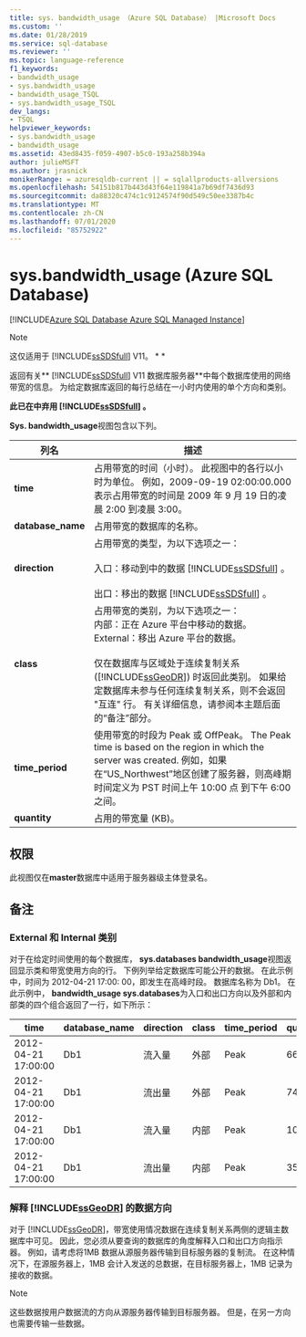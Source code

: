 ```yaml
---
title: sys. bandwidth_usage （Azure SQL Database） |Microsoft Docs
ms.custom: ''
ms.date: 01/28/2019
ms.service: sql-database
ms.reviewer: ''
ms.topic: language-reference
f1_keywords:
- bandwidth_usage
- sys.bandwidth_usage
- bandwidth_usage_TSQL
- sys.bandwidth_usage_TSQL
dev_langs:
- TSQL
helpviewer_keywords:
- sys.bandwidth_usage
- bandwidth_usage
ms.assetid: 43ed8435-f059-4907-b5c0-193a258b394a
author: julieMSFT
ms.author: jrasnick
monikerRange: = azuresqldb-current || = sqlallproducts-allversions
ms.openlocfilehash: 54151b817b443d43f64e119841a7b69df7436d93
ms.sourcegitcommit: da88320c474c1c9124574f90d549c50ee3387b4c
ms.translationtype: MT
ms.contentlocale: zh-CN
ms.lasthandoff: 07/01/2020
ms.locfileid: "85752922"
---
```

# <a name="sysbandwidth_usage-azure-sql-database"></a>sys.bandwidth_usage (Azure SQL Database)

[!INCLUDE[Azure SQL Database Azure SQL Managed Instance](../../includes/applies-to-version/asdb-asdbmi.md)]

> [!NOTE]
> 这仅适用于 [!INCLUDE[ssSDSfull](../../includes/sssdsfull-md.md)] V11。 * *  
  
 返回有关** [!INCLUDE[ssSDSfull](../../includes/sssdsfull-md.md)] V11 数据库服务器**中每个数据库使用的网络带宽的信息。 为给定数据库返回的每行总结在一小时内使用的单个方向和类别。  
  
 **此已在中弃用 [!INCLUDE[ssSDSfull](../../includes/sssdsfull-md.md)] 。**  
  
 **Sys. bandwidth_usage**视图包含以下列。  
  
|列名|描述|  
|-----------------|-----------------|  
|**time**|占用带宽的时间（小时）。 此视图中的各行以小时为单位。 例如，2009-09-19 02:00:00.000 表示占用带宽的时间是 2009 年 9 月 19 日的凌晨 2:00  到凌晨 3:00。|  
|**database_name**|占用带宽的数据库的名称。|  
|**direction**|占用带宽的类型，为以下选项之一：<br /><br /> 入口：移动到中的数据 [!INCLUDE[ssSDSfull](../../includes/sssdsfull-md.md)] 。<br /><br /> 出口：移出的数据 [!INCLUDE[ssSDSfull](../../includes/sssdsfull-md.md)] 。|  
|**class**|占用带宽的类别，为以下选项之一：<br />内部：正在 Azure 平台中移动的数据。<br />External：移出 Azure 平台的数据。<br /><br /> 仅在数据库与区域处于连续复制关系 ([!INCLUDE[ssGeoDR](../../includes/ssgeodr-md.md)]) 时返回此类别。 如果给定数据库未参与任何连续复制关系，则不会返回 "互连" 行。 有关详细信息，请参阅本主题后面的“备注”部分。|  
|**time_period**|使用带宽的时段为 Peak 或 OffPeak。 The Peak time is based on the region in which the server was created. 例如，如果在“US_Northwest”地区创建了服务器，则高峰期时间定义为 PST 时间上午 10:00 点 到下午 6:00 之间。|  
|**quantity**|占用的带宽量 (KB)。|  
  
## <a name="permissions"></a>权限

 此视图仅在**master**数据库中适用于服务器级主体登录名。  
  
## <a name="remarks"></a>备注  
  
### <a name="external-and-internal-classes"></a>External 和 Internal 类别

 对于在给定时间使用的每个数据库， **sys.databases bandwidth_usage**视图返回显示类和带宽使用方向的行。 下例列举给定数据库可能公开的数据。 在此示例中，时间为 2012-04-21 17:00: 00，即发生在高峰时段。 数据库名称为 Db1。 在此示例中， **bandwidth_usage sys.databases**为入口和出口方向以及外部和内部类的四个组合返回了一行，如下所示：  
  
|time|database_name|direction|class|time_period|quantity|  
|----------|--------------------|---------------|-----------|------------------|--------------|  
|2012-04-21 17:00:00|Db1|流入量|外部|Peak|66|  
|2012-04-21 17:00:00|Db1|流出量|外部|Peak|741|  
|2012-04-21 17:00:00|Db1|流入量|内部|Peak|1052|  
|2012-04-21 17:00:00|Db1|流出量|内部|Peak|3525|  
  
### <a name="interpreting-data-direction-for-ssgeodr"></a>解释 [!INCLUDE[ssGeoDR](../../includes/ssgeodr-md.md)] 的数据方向

 对于 [!INCLUDE[ssGeoDR](../../includes/ssgeodr-md.md)]，带宽使用情况数据在连续复制关系两侧的逻辑主数据库中可见。 因此，您必须从要查询的数据库的角度解释入口和出口方向指示器。 例如，请考虑将1MB 数据从源服务器传输到目标服务器的复制流。 在这种情况下，在源服务器上，1MB 会计入发送的总数据，在目标服务器上，1MB 记录为接收的数据。  
  
> [!NOTE]  
> 这些数据按用户数据流的方向从源服务器传输到目标服务器。 但是，在另一方向也需要传输一些数据。  
